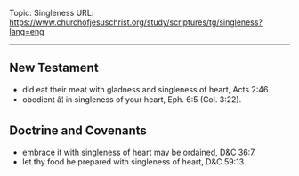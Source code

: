 Topic: Singleness
URL: https://www.churchofjesuschrist.org/study/scriptures/tg/singleness?lang=eng

---

## New Testament

- did eat their meat with gladness and singleness of heart, Acts 2:46.
- obedient â¦ in singleness of your heart, Eph. 6:5 (Col. 3:22).

## Doctrine and Covenants

- embrace it with singleness of heart may be ordained, D&C 36:7.
- let thy food be prepared with singleness of heart, D&C 59:13.

